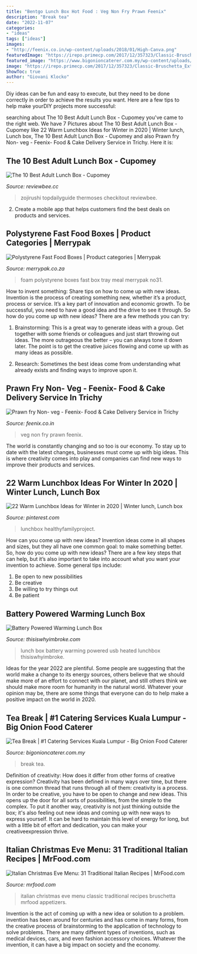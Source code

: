 ```yaml
---
title: "Bentgo Lunch Box Hot Food : Veg Non Fry Prawn Feenix"
description: "Break tea"
date: "2022-11-07"
categories:
- "ideas"
tags: ["ideas"]
images:
- "http://feenix.co.in/wp-content/uploads/2018/01/High-Canva.png"
featuredImage: "https://irepo.primecp.com/2017/12/357323/Classic-Bruschetta_ExtraLarge1000_ID-2552485.jpg?v=2552485"
featured_image: "https://www.bigonioncaterer.com.my/wp-content/uploads/2017/07/Tea-Break-3.jpg"
image: "https://irepo.primecp.com/2017/12/357323/Classic-Bruschetta_ExtraLarge1000_ID-2552485.jpg?v=2552485"
ShowToc: true
author: "Giovani Klocko"
---
```



Diy ideas can be fun and easy to execute, but they need to be done correctly in order to achieve the results you want. Here are a few tips to help make yourDIY projects more successful:

	

		
searching about The 10 Best Adult Lunch Box - Cupomey you've came to the right web. We have 7 Pictures about The 10 Best Adult Lunch Box - Cupomey like 22 Warm Lunchbox Ideas for Winter in 2020 | Winter lunch, Lunch box, The 10 Best Adult Lunch Box - Cupomey and also Prawn fry Non- veg - Feenix- Food &amp; Cake Delivery Service in Trichy. Here it is:
		
    
## The 10 Best Adult Lunch Box - Cupomey

<img loading=lazy src="https://reviewbee.cc/wp-content/uploads/2021/04/Top-10-the-Best-Adult-Lunch-Box-3-713x1024.jpg" onerror="this.onerror=null;this.src='https://tse2.mm.bing.net/th?id=OIP.zEBo5oq21E2_DT0xoyI5TwHaKo&amp;pid=15.1';" alt="The 10 Best Adult Lunch Box - Cupomey">

_Source: reviewbee.cc_

>zojirushi topdailyguide thermoses checkitout reviewbee. 

	

2. Create a mobile app that helps customers find the best deals on products and services.

    
## Polystyrene Fast Food Boxes | Product Categories | Merrypak

<img loading=lazy src="http://www.merrypak.co.za/app/uploads/Foam-TRay-40-934x960.jpg" onerror="this.onerror=null;this.src='https://tse3.mm.bing.net/th?id=OIP.uspQ3MCB4VMfe4MIqci1WgHaHn&amp;pid=15.1';" alt="Polystyrene Fast Food Boxes | Product categories | Merrypak">

_Source: merrypak.co.za_

>foam polystyrene boxes fast box tray meal merrypak no31. 

	

How to invent something: Share tips on how to come up with new ideas.
Invention is the process of creating something new, whether it’s a product, process or service. It’s a key part of innovation and economic growth. To be successful, you need to have a good idea and the drive to see it through.
So how do you come up with new ideas? There are a few methods you can try:

1. Brainstorming: This is a great way to generate ideas with a group. Get together with some friends or colleagues and just start throwing out ideas. The more outrageous the better – you can always tone it down later. The point is to get the creative juices flowing and come up with as many ideas as possible.

2. Research: Sometimes the best ideas come from understanding what already exists and finding ways to improve upon it.

    
## Prawn Fry Non- Veg - Feenix- Food &amp; Cake Delivery Service In Trichy

<img loading=lazy src="http://feenix.co.in/wp-content/uploads/2018/01/High-Canva.png" onerror="this.onerror=null;this.src='https://tse1.mm.bing.net/th?id=OIP.mjLUp28PYnba8dzjPwo9kwHaEK&amp;pid=15.1';" alt="Prawn fry Non- veg - Feenix- Food &amp; Cake Delivery Service in Trichy">

_Source: feenix.co.in_

>veg non fry prawn feenix. 

	

The world is constantly changing and so too is our economy. To stay up to date with the latest changes, businesses must come up with big ideas. This is where creativity comes into play and companies can find new ways to improve their products and services.

    
## 22 Warm Lunchbox Ideas For Winter In 2020 | Winter Lunch, Lunch Box

<img loading=lazy src="https://i.pinimg.com/736x/73/9e/0e/739e0e2aaec1969fd18e62e42821f08e.jpg" onerror="this.onerror=null;this.src='https://tse1.mm.bing.net/th?id=OIP.BbKJs9PxoVnsTO8ivz1-QgHaLH&amp;pid=15.1';" alt="22 Warm Lunchbox Ideas for Winter in 2020 | Winter lunch, Lunch box">

_Source: pinterest.com_

>lunchbox healthyfamilyproject. 

	

How can you come up with new ideas?
Invention ideas come in all shapes and sizes, but they all have one common goal: to make something better. So, how do you come up with new ideas? There are a few key steps that can help, but it’s also important to take into account what you want your invention to achieve. Some general tips include: 
1. Be open to new possibilities 
2. Be creative 
3. Be willing to try things out 
4. Be patient 

    
## Battery Powered Warming Lunch Box

<img loading=lazy src="https://cdn.thisiswhyimbroke.com/images/food-warming-lunchbox-heatsbox-640x534.jpg" onerror="this.onerror=null;this.src='https://tse1.mm.bing.net/th?id=OIP.u0JwupoZxPP_5AVsaKWVkwHaGL&amp;pid=15.1';" alt="Battery Powered Warming Lunch Box">

_Source: thisiswhyimbroke.com_

>lunch box battery warming powered usb heated lunchbox thisiswhyimbroke. 

	

Ideas for the year 2022 are plentiful. Some people are suggesting that the world make a change to its energy sources, others believe that we should make more of an effort to connect with our planet, and still others think we should make more room for humanity in the natural world. Whatever your opinion may be, there are some things that everyone can do to help make a positive impact on the world in 2020.

    
## Tea Break | #1 Catering Services Kuala Lumpur - Big Onion Food Caterer

<img loading=lazy src="https://www.bigonioncaterer.com.my/wp-content/uploads/2017/07/Tea-Break-3.jpg" onerror="this.onerror=null;this.src='https://tse4.mm.bing.net/th?id=OIP.FySDn0IUMi9_4S6IlEQdDwHaE8&amp;pid=15.1';" alt="Tea Break | #1 Catering Services Kuala Lumpur - Big Onion Food Caterer">

_Source: bigonioncaterer.com.my_

>break tea. 

	

Definition of creativity: How does it differ from other forms of creative expression?
Creativity has been defined in many ways over time, but there is one common thread that runs through all of them: creativity is a process. In order to be creative, you have to be open to change and new ideas. This opens up the door for all sorts of possibilities, from the simple to the complex.
To put it another way, creativity is not just thinking outside the box; it's also feeling out new ideas and coming up with new ways to express yourself. It can be hard to maintain this level of energy for long, but with a little bit of effort and dedication, you can make your creativeexpression thrive.

    
## Italian Christmas Eve Menu: 31 Traditional Italian Recipes | MrFood.com

<img loading=lazy src="https://irepo.primecp.com/2017/12/357323/Classic-Bruschetta_ExtraLarge1000_ID-2552485.jpg?v=2552485" onerror="this.onerror=null;this.src='https://tse2.mm.bing.net/th?id=OIP.CchPQdjSNSGtx8F3CIXopQHaE8&amp;pid=15.1';" alt="Italian Christmas Eve Menu: 31 Traditional Italian Recipes | MrFood.com">

_Source: mrfood.com_

>italian christmas eve menu classic traditional recipes bruschetta mrfood appetizers. 

	

Invention is the act of coming up with a new idea or solution to a problem. invention has been around for centuries and has come in many forms, from the creative process of brainstorming to the application of technology to solve problems. There are many different types of inventions, such as medical devices, cars, and even fashion accessory choices. Whatever the invention, it can have a big impact on society and the economy.

